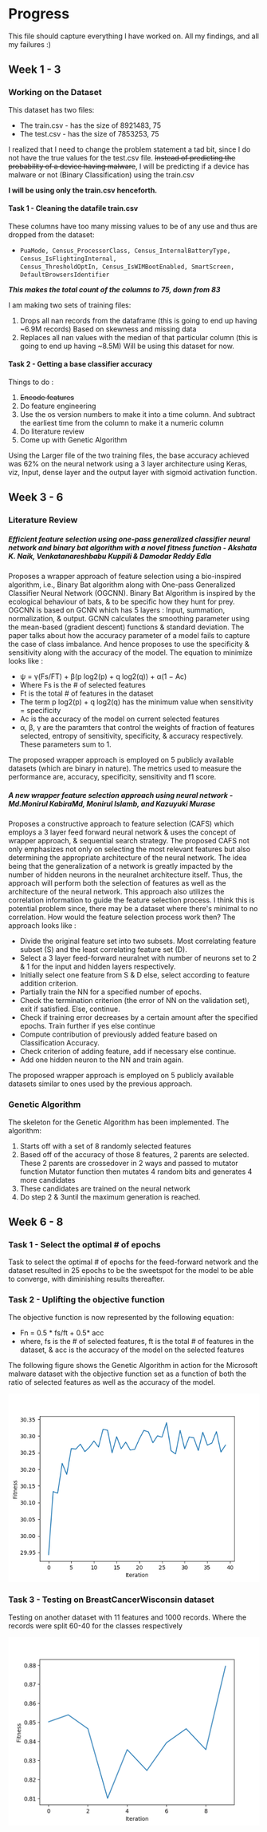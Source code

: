 # Progress
This file should capture everything I have worked on. All my findings, and all my failures :)

## Week 1 - 3

### Working on the Dataset
This dataset has two files:
- The train.csv - has the size of 8921483, 75
- The test.csv - has the size of 7853253, 75

I realized that I need to change the problem statement a tad bit, since I do not have the true values for the test.csv 
file. 
~~Instead of predicting the probability of a device having malware~~, I will be predicting if a device has malware or not 
(Binary Classification) using the train.csv

**I will be using only the train.csv henceforth.**

#### Task 1 - Cleaning the datafile train.csv
These columns have too many missing values to be of any use and thus are dropped from the dataset:
-     PuaMode, Census_ProcessorClass, Census_InternalBatteryType, Census_IsFlightingInternal,
      Census_ThresholdOptIn, Census_IsWIMBootEnabled, SmartScreen, DefaultBrowsersIdentifier

_**This makes the total count of the columns to 75, down from 83**_

I am making two sets of training files:
1. Drops all nan records from the dataframe (this is going to end up having ~6.9M records)
    Based on skewness and missing data
2. Replaces all nan values with the median of that particular column (this is going to end up having ~8.5M)
    Will be using this dataset for now.


#### Task 2 - Getting a base classifier accuracy
Things to do :
1. ~~Encode features~~
2. Do feature engineering
3. Use the os version numbers to make it into a time column. And subtract the earliest time from the column to make it a numeric column
4. Do literature review
5. Come up with Genetic Algorithm 

Using the Larger file of the two training files, the base accuracy achieved was 62% on the neural network using a 3 layer 
architecture using Keras, viz, Input, dense layer and the output layer with sigmoid activation function.



## Week 3 - 6

### Literature Review
##### Efficient feature selection using one-pass generalized classifier neural network and binary bat algorithm with a novel fitness function - Akshata K. Naik, Venkatanareshbabu Kuppili & Damodar Reddy Edla

Proposes a wrapper approach of feature selection using a bio-inspired algorithm, i.e., Binary Bat algorithm along with 
One-pass Generalized Classifier Neural Network (OGCNN). 
Binary Bat Algorithm is inspired by the ecological behaviour of bats, & to be specific how they hunt for prey. 
OGCNN is based on GCNN which has 5 layers : Input, summation, normalization, & output.
GCNN calculates the smoothing parameter using the mean-based (gradient descent) functions & standard deviation. The paper talks about
how the accuracy parameter of a model fails to capture the case of class imbalance. And hence proposes to use the specificity &
sensitivity along with the accuracy of the model. The equation to minimize looks like :
- ψ = γ(Fs/FT) + β(p log2(p) + q log2(q)) + α(1 − Ac)
- Where Fs is the # of selected features
- Ft is the total # of features in the dataset
- The term p log2(p) + q log2(q) has the minimum value when sensitivity = specificity
- Ac is the accuracy of the model on current selected features
- α, β, γ are the paramters that control the weights of fraction of features selected, entropy of sensitivity, specificity,
 & accuracy respectively. These parameters sum to 1.

The proposed wrapper approach is employed on 5 publicly available datasets (which are binary in nature). The metrics used 
to measure the performance are, accuracy, specificity, sensitivity and f1 score.

##### A new wrapper feature selection approach using neural network - Md.Monirul KabiraMd, Monirul Islamb, and Kazuyuki Murase

Proposes a constructive approach to feature selection (CAFS) which employs a 3 layer feed forward neural network & uses the 
concept of wrapper approach, & sequential search strategy. The proposed CAFS not only emphasizes not only on selecting the most 
relevant features but also determining the appropriate architecture of the neural network. The idea being that the generalization
of a network is greatly impacted by the number of hidden neurons in the neuralnet architecture itself. Thus, the approach will
perform both the selection of features as well as the architecture of the neural network. This approach also utilizes the 
correlation information to guide the feature selection process. I think this is potential problem since, there may be a 
dataset where there's minimal to no correlation. How would the feature selection process work then? The approach looks like :
- Divide the original feature set into two subsets. Most correlating feature subset (S) and the least correlating feature set (D).
- Select a 3 layer feed-forward neuralnet with number of neurons set to 2 & 1 for the input and hidden layers respectively.
- Initially select one feature from S & D else, select according to feature addition criterion.
- Partially train the NN for a specified number of epochs.
- Check the termination criterion (the error of NN on the validation set), exit if satisfied. Else, continue.
- Check if training error decreases by a certain amount after the specified epochs. Train further if yes else continue
- Compute contribution of previously added feature based on Classification Accuracy.
- Check criterion of adding feature, add if necessary else continue.
- Add one hidden neuron to the NN and train again.

The proposed wrapper approach is employed on 5 publicly available datasets similar to ones used by the previous approach. 


### Genetic Algorithm

The skeleton for the Genetic Algorithm has been implemented.
The algorithm:
1. Starts off with a set of 8 randomly selected features
2. Based off of the accuracy of those 8 features, 2 parents are selected.
     These 2 parents are crossedover in 2 ways and passed to mutator function
     Mutator function then mutates 4 random bits and generates 4 more candidates
3. These candidates are trained on the neural network
4. Do step 2 & 3until the maximum generation is reached.


## Week 6 - 8
### Task 1 - Select the optimal # of epochs
Task to select the optimal # of epochs for the feed-forward network and the dataset resulted in 25 epochs to be the 
sweetspot for the model to be able to converge, with diminishing results thereafter.

### Task 2 - Uplifting the objective function
The objective function is now represented by the following equation:
 - Fn = 0.5 * fs/ft + 0.5* acc
- where,
fs is the # of selected features,
ft is the total # of features in the dataset,
& acc is the accuracy of the model on the selected features

The following figure shows the Genetic Algorithm in action for the Microsoft malware dataset with the objective function
set as a function of both the ratio of selected features as well as the accuracy of the model.

![Ga-40-generations-newObjectiveFunction](https://github.com/iskunalnayyar/Capstone/blob/master/New_fitness.png)

### Task 3 - Testing on BreastCancerWisconsin dataset
Testing on another dataset with 11 features and 1000 records. Where the records were split 60-40 for the classes respectively

![Ga-10-generations-newObjectiveFunction-Wisconsin](https://github.com/iskunalnayyar/Capstone/blob/master/Wisconsin2.png) 
